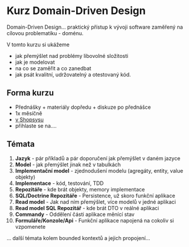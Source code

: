 # Kurz Domain-Driven Design

Domain-Driven Design... praktický přístup k vývoji software zaměřený na cílovou problematiku - doménu.

V tomto kurzu si ukážeme
* jak přemýšlet nad problémy libovolné složitosti
* jak je modelovat
* na co se zaměřit a co zanedbat
* jak psát kvalitní, udržovatelný a otestovaný kód.

## Forma kurzu

* Přednášky + materiály dopředu + diskuze po přednášce
* 1x měsíčně
* [v Shopsysu](https://mapy.cz/zakladni?x=18.2738859&y=49.8575387&z=17&source=firm&id=1548795&q=shopsys)
* přihlaste se na....

## Témata

1. **Jazyk** - pár příkladů a pár doporučení jak přemýšlet v daném jazyce
1. **Model** - jak přemýšlet jinak než v tabulkách
1. **Implementační model** - zjednodušení modelu (agregáty, entity, value objekty)
1. **Implementace** - kód, testování, TDD
1. **Repozitáře** - kde brát objekty, memory implementace
1. **SQL/Doctrine Repozitáře** - Persistence, už skoro funkční aplikace
1. **Read model** - Jak nad ním přemýšlet, více modelů v jedné aplikaci
1. **Read model SQL Repozitář** - kde brát DTO v reálné aplikaci
1. **Commandy** - Oddělení části aplikace měnící stav
1. **Formuláře/Konzole/Api** - Funkční aplikace napojená na cokoliv si vzpomenete

... další témata kolem bounded kontextů a jejich propojení...
